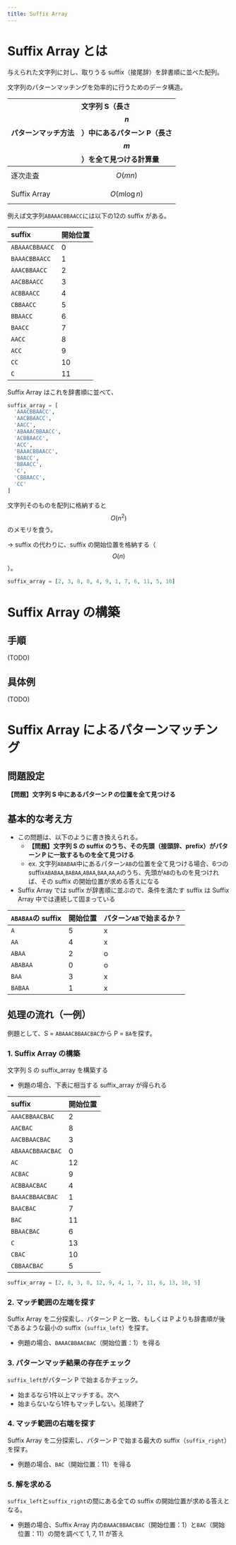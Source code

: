 ```yaml
---
title: Suffix Array
---
```


# Suffix Array とは

与えられた文字列に対し、取りうる suffix（接尾辞）を辞書順に並べた配列。

文字列のパターンマッチングを効率的に行うためのデータ構造。

| パターンマッチ方法 | 文字列 S（長さ $$n$$）中にあるパターン P（長さ $$m$$）を全て見つける計算量 |
| :-- | :-- |
| 逐次走査 | $$O(mn)$$ |
| Suffix Array | $$O(m \log{n})$$ |

例えば文字列`ABAAACBBAACC`には以下の12の suffix がある。

| suffix | 開始位置 |
| :-- | :-- |
| `ABAAACBBAACC` | 0 |
| `BAAACBBAACC` | 1 |
| `AAACBBAACC` | 2 |
| `AACBBAACC` | 3 |
| `ACBBAACC` | 4 |
| `CBBAACC` | 5 |
| `BBAACC` | 6 |
| `BAACC` | 7 |
| `AACC` | 8 |
| `ACC` | 9 |
| `CC` | 10 |
| `C` | 11 |

Suffix Array はこれを辞書順に並べて、

```python
suffix_array = [
  'AAACBBAACC',
  'AACBBAACC',
  'AACC',
  'ABAAACBBAACC',
  'ACBBAACC',
  'ACC',
  'BAAACBBAACC',
  'BAACC',
  'BBAACC',
  'C',
  'CBBAACC',
  'CC'
]
```

文字列そのものを配列に格納すると $$O(n^2)$$ のメモリを食う。

→ suffix の代わりに、suffix の開始位置を格納する（$$O(n)$$）。

```python
suffix_array = [2, 3, 8, 0, 4, 9, 1, 7, 6, 11, 5, 10]
```


# Suffix Array の構築

## 手順

(TODO)

## 具体例

(TODO)


# Suffix Array によるパターンマッチング

## 問題設定

**【問題】文字列 S 中にあるパターン P の位置を全て見つける**

## 基本的な考え方

- この問題は、以下のように書き換えられる。
  - **【問題】文字列 S の suffix のうち、その先頭（接頭辞、prefix）がパターン P に一致するものを全て見つける**
  - ex. 文字列`ABABAA`中にあるパターン`AB`の位置を全て見つける場合、6つの suffix`ABABAA`,`BABAA`,`ABAA`,`BAA`,`AA`,`A`のうち、先頭が`AB`のものを見つければ、その suffix の開始位置が求める答えになる
- Suffix Array では suffix が辞書順に並ぶので、条件を満たす suffix は Suffix Array 中では連続して固まっている

| `ABABAA`の suffix | 開始位置 | パターン`AB`で始まるか？ |
| :-- | :-- | :-- |
| `A` | 5 | x |
| `AA` | 4 | x |
| `ABAA` | 2 | o |
| `ABABAA` | 0 | o |
| `BAA` | 3 | x |
| `BABAA` | 1 | x |


## 処理の流れ（一例）

例題として、S = `ABAAACBBAACBAC`から P = `BA`を探す。

### 1. Suffix Array の構築

文字列 S の suffix_array を構築する

- 例題の場合、下表に相当する suffix_array が得られる

| suffix | 開始位置 |
| :-- | :-- |
| `AAACBBAACBAC` | 2 |
| `AACBAC` | 8 |
| `AACBBAACBAC` | 3 |
| `ABAAACBBAACBAC` | 0 |
| `AC` | 12 |
| `ACBAC` | 9 |
| `ACBBAACBAC` | 4 |
| `BAAACBBAACBAC` | 1 |
| `BAACBAC` | 7 |
| `BAC` | 11 |
| `BBAACBAC` | 6 |
| `C` | 13 |
| `CBAC` | 10 |
| `CBBAACBAC` | 5 |

```python
suffix_array = [2, 8, 3, 0, 12, 9, 4, 1, 7, 11, 6, 13, 10, 5]
```

### 2. マッチ範囲の左端を探す

Suffix Array を二分探索し、パターン P と一致、もしくは P よりも辞書順が後であるような最小の suffix（`suffix_left`）を探す。

- 例題の場合、`BAAACBBAACBAC`（開始位置：1）を得る

### 3. パターンマッチ結果の存在チェック

`suffix_left`がパターン P で始まるかチェック。

- 始まるなら1件以上マッチする。次へ
- 始まらないなら1件もマッチしない。処理終了

### 4. マッチ範囲の右端を探す

Suffix Array を二分探索し、パターン P で始まる最大の suffix（`suffix_right`）を探す。

- 例題の場合、`BAC`（開始位置：11）を得る

### 5. 解を求める

`suffix_left`と`suffix_right`の間にある全ての suffix の開始位置が求める答えとなる。

- 例題の場合、Suffix Array 内の`BAAACBBAACBAC`（開始位置：1）と`BAC`（開始位置：11）の間を調べて 1, 7, 11 が答え
